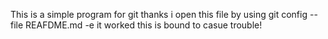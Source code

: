 This is a simple program for git
thanks
i open this file by using
git config --file REAFDME.md -e
it worked
this is bound to casue trouble!
